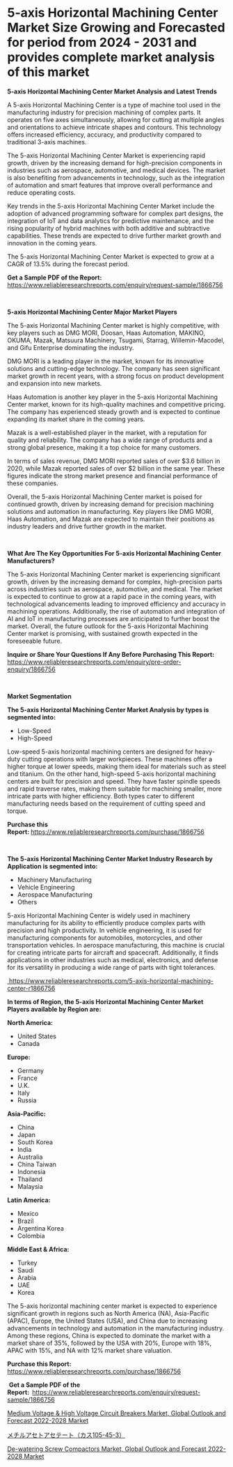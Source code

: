 <p><h1>5-axis Horizontal Machining Center Market Size Growing and Forecasted for period from 2024 - 2031 and provides complete market analysis of this market</h1></p><p><strong>5-axis Horizontal Machining Center Market Analysis and Latest Trends</strong></p>
<p><p>A 5-axis Horizontal Machining Center is a type of machine tool used in the manufacturing industry for precision machining of complex parts. It operates on five axes simultaneously, allowing for cutting at multiple angles and orientations to achieve intricate shapes and contours. This technology offers increased efficiency, accuracy, and productivity compared to traditional 3-axis machines.</p><p>The 5-axis Horizontal Machining Center Market is experiencing rapid growth, driven by the increasing demand for high-precision components in industries such as aerospace, automotive, and medical devices. The market is also benefiting from advancements in technology, such as the integration of automation and smart features that improve overall performance and reduce operating costs.</p><p>Key trends in the 5-axis Horizontal Machining Center Market include the adoption of advanced programming software for complex part designs, the integration of IoT and data analytics for predictive maintenance, and the rising popularity of hybrid machines with both additive and subtractive capabilities. These trends are expected to drive further market growth and innovation in the coming years.</p><p>The 5-axis Horizontal Machining Center Market is expected to grow at a CAGR of 13.5% during the forecast period.</p></p>
<p><strong>Get a Sample PDF of the Report:&nbsp;</strong> <a href="https://www.reliableresearchreports.com/enquiry/request-sample/1866756">https://www.reliableresearchreports.com/enquiry/request-sample/1866756</a></p>
<p>&nbsp;</p>
<p><strong>5-axis Horizontal Machining Center Major Market Players</strong></p>
<p><p>The 5-axis Horizontal Machining Center market is highly competitive, with key players such as DMG MORI, Doosan, Haas Automation, MAKINO, OKUMA, Mazak, Matsuura Machinery, Tsugami, Starrag, Willemin-Macodel, and Gifu Enterprise dominating the industry.</p><p>DMG MORI is a leading player in the market, known for its innovative solutions and cutting-edge technology. The company has seen significant market growth in recent years, with a strong focus on product development and expansion into new markets.</p><p>Haas Automation is another key player in the 5-axis Horizontal Machining Center market, known for its high-quality machines and competitive pricing. The company has experienced steady growth and is expected to continue expanding its market share in the coming years.</p><p>Mazak is a well-established player in the market, with a reputation for quality and reliability. The company has a wide range of products and a strong global presence, making it a top choice for many customers.</p><p>In terms of sales revenue, DMG MORI reported sales of over $3.6 billion in 2020, while Mazak reported sales of over $2 billion in the same year. These figures indicate the strong market presence and financial performance of these companies.</p><p>Overall, the 5-axis Horizontal Machining Center market is poised for continued growth, driven by increasing demand for precision machining solutions and automation in manufacturing. Key players like DMG MORI, Haas Automation, and Mazak are expected to maintain their positions as industry leaders and drive further growth in the market.</p></p>
<p>&nbsp;</p>
<p><strong>What Are The Key Opportunities For 5-axis Horizontal Machining Center Manufacturers?</strong></p>
<p><p>The 5-axis Horizontal Machining Center market is experiencing significant growth, driven by the increasing demand for complex, high-precision parts across industries such as aerospace, automotive, and medical. The market is expected to continue to grow at a rapid pace in the coming years, with technological advancements leading to improved efficiency and accuracy in machining operations. Additionally, the rise of automation and integration of AI and IoT in manufacturing processes are anticipated to further boost the market. Overall, the future outlook for the 5-axis Horizontal Machining Center market is promising, with sustained growth expected in the foreseeable future.</p></p>
<p><strong>Inquire or Share Your Questions If Any Before Purchasing This Report:</strong> <a href="https://www.reliableresearchreports.com/enquiry/pre-order-enquiry/1866756">https://www.reliableresearchreports.com/enquiry/pre-order-enquiry/1866756</a></p>
<p>&nbsp;</p>
<p><strong>Market Segmentation</strong></p>
<p><strong>The 5-axis Horizontal Machining Center Market Analysis by types is segmented into:</strong></p>
<p><ul><li>Low-Speed</li><li>High-Speed</li></ul></p>
<p><p>Low-speed 5-axis horizontal machining centers are designed for heavy-duty cutting operations with larger workpieces. These machines offer a higher torque at lower speeds, making them ideal for materials such as steel and titanium. On the other hand, high-speed 5-axis horizontal machining centers are built for precision and speed. They have faster spindle speeds and rapid traverse rates, making them suitable for machining smaller, more intricate parts with higher efficiency. Both types cater to different manufacturing needs based on the requirement of cutting speed and torque.</p></p>
<p><strong>Purchase this Report:&nbsp;</strong><a href="https://www.reliableresearchreports.com/purchase/1866756">https://www.reliableresearchreports.com/purchase/1866756</a></p>
<p>&nbsp;</p>
<p><strong>The 5-axis Horizontal Machining Center Market Industry Research by Application is segmented into:</strong></p>
<p><ul><li>Machinery Manufacturing</li><li>Vehicle Engineering</li><li>Aerospace Manufacturing</li><li>Others</li></ul></p>
<p><p>5-axis Horizontal Machining Center is widely used in machinery manufacturing for its ability to efficiently produce complex parts with precision and high productivity. In vehicle engineering, it is used for manufacturing components for automobiles, motorcycles, and other transportation vehicles. In aerospace manufacturing, this machine is crucial for creating intricate parts for aircraft and spacecraft. Additionally, it finds applications in other industries such as medical, electronics, and defense for its versatility in producing a wide range of parts with tight tolerances.</p></p>
<p><a href="https://www.reliableresearchreports.com/5-axis-horizontal-machining-center-r1866756">&nbsp;https://www.reliableresearchreports.com/5-axis-horizontal-machining-center-r1866756</a></p>
<p><strong>In terms of Region, the 5-axis Horizontal Machining Center Market Players available by Region are:</strong></p>
<p>
    <p> <strong> North America: </strong>
        <ul>
            <li>United States</li>
            <li>Canada</li>
        </ul>
        </p> 
    <p> <strong> Europe: </strong>
        <ul>
            <li>Germany</li>
            <li>France</li>
            <li>U.K.</li>
            <li>Italy</li>
            <li>Russia</li>
        </ul>
        </p> 
    <p> <strong> Asia-Pacific: </strong>
        <ul>
            <li>China</li>
            <li>Japan</li>
            <li>South Korea</li>
            <li>India</li>
            <li>Australia</li>
            <li>China Taiwan</li>
            <li>Indonesia</li>
            <li>Thailand</li>
            <li>Malaysia</li>
        </ul>
        </p> 
    <p> <strong> Latin America: </strong>
        <ul>
            <li>Mexico</li>
            <li>Brazil</li>
            <li>Argentina Korea</li>
            <li>Colombia</li>
        </ul>
        </p> 
    <p> <strong> Middle East & Africa: </strong>
        <ul>
            <li>Turkey</li>
            <li>Saudi</li>
            <li>Arabia</li>
            <li>UAE</li>
            <li>Korea</li>
        </ul>
    </p>
    </p>
<p><p>The 5-axis horizontal machining center market is expected to experience significant growth in regions such as North America (NA), Asia-Pacific (APAC), Europe, the United States (USA), and China due to increasing advancements in technology and automation in the manufacturing industry. Among these regions, China is expected to dominate the market with a market share of 35%, followed by the USA with 20%, Europe with 18%, APAC with 15%, and NA with 12% market share valuation.</p></p>
<p><strong>Purchase this Report: </strong><a href="https://www.reliableresearchreports.com/purchase/1866756">https://www.reliableresearchreports.com/purchase/1866756</a></p>
<p>&nbsp;<strong>Get a Sample PDF of the Report:&nbsp;&nbsp;</strong><a href="https://www.reliableresearchreports.com/enquiry/request-sample/1866756">https://www.reliableresearchreports.com/enquiry/request-sample/1866756</a></p>
<p><strong></strong></p>
<p><p><a href="https://www.linkedin.com/pulse/future-trends-global-medium-voltage-amp-high-circuit-breakers-egdrf?trackingId=1wSpRmCrUSxOBOVNk0IGnQ%3D%3D">Medium Voltage & High Voltage Circuit Breakers Market, Global Outlook and Forecast 2022-2028 Market</a></p><p><a href="https://github.com/zjkmgcs938405/Market-Research-Report-List-3/blob/main/3418576164313.md">メチルアセトアセテート（カス105-45-3）</a></p><p><a href="https://www.linkedin.com/pulse/mpactors-market-global-outlook-forecast-2022-2028-size-amp-share-mrfrf?trackingId=TNk%2F66i6KTKaf4d2BMWnGg%3D%3D">De-watering Screw Compactors Market, Global Outlook and Forecast 2022-2028 Market</a></p></p>